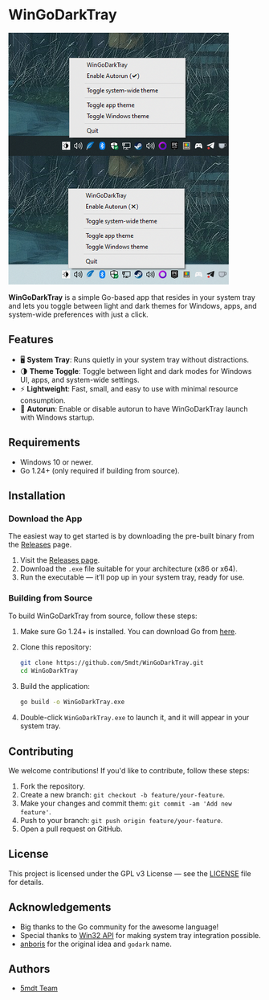 
# WinGoDarkTray

![Screenshot of WinGoDarkTray theme: pop-up menu in system tray with "Toggle app mode," "Enable Autorun," and "Quit" entries](./_assets/Screenshot.png)

**WinGoDarkTray** is a simple Go-based app that resides in your system tray and lets you toggle between light and dark themes for Windows, apps, and system-wide preferences with just a click.

## Features

- 🖥️ **System Tray**: Runs quietly in your system tray without distractions.
- 🌗 **Theme Toggle**: Toggle between light and dark modes for Windows UI, apps, and system-wide settings.
- ⚡ **Lightweight**: Fast, small, and easy to use with minimal resource consumption.
- 🚀 **Autorun**: Enable or disable autorun to have WinGoDarkTray launch with Windows startup.

## Requirements

- Windows 10 or newer.
- Go 1.24+ (only required if building from source).

## Installation

### Download the App

The easiest way to get started is by downloading the pre-built binary from the [Releases](https://github.com/5mdt/WinGoDarkTray/releases) page.

1. Visit the [Releases page](https://github.com/5mdt/WinGoDarkTray/releases).
2. Download the `.exe` file suitable for your architecture (x86 or x64).
3. Run the executable — it’ll pop up in your system tray, ready for use.

### Building from Source

To build WinGoDarkTray from source, follow these steps:

1. Make sure Go 1.24+ is installed. You can download Go from [here](https://golang.org/dl/).
2. Clone this repository:

   ```bash
   git clone https://github.com/5mdt/WinGoDarkTray.git
   cd WinGoDarkTray
   ```

3. Build the application:

   ```bash
   go build -o WinGoDarkTray.exe
   ```

4. Double-click `WinGoDarkTray.exe` to launch it, and it will appear in your system tray.

## Contributing

We welcome contributions! If you'd like to contribute, follow these steps:

1. Fork the repository.
2. Create a new branch: `git checkout -b feature/your-feature`.
3. Make your changes and commit them: `git commit -am 'Add new feature'`.
4. Push to your branch: `git push origin feature/your-feature`.
5. Open a pull request on GitHub.

## License

This project is licensed under the GPL v3 License — see the [LICENSE](LICENSE) file for details.

## Acknowledgements

- Big thanks to the Go community for the awesome language!
- Special thanks to [Win32 API](https://learn.microsoft.com/en-us/windows/win32/api/) for making system tray integration possible.
- [anboris](https://github.com/anboris/) for the original idea and `godark` name.

## Authors

- [5mdt Team](https://github.com/5mdt)
